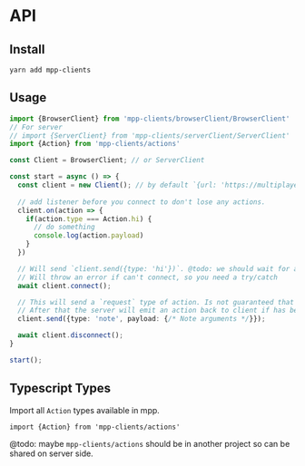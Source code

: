 # API

## Install

`yarn add mpp-clients`

## Usage

```typescript
import {BrowserClient} from 'mpp-clients/browserClient/BrowserClient'
// For server
// import {ServerClient} from 'mpp-clients/serverClient/ServerClient'
import {Action} from 'mpp-clients/actions'

const Client = BrowserClient; // or ServerClient

const start = async () => {
  const client = new Client(); // by default `{url: 'https://multiplayerpiano.com'}`
  
  // add listener before you connect to don't lose any actions.
  client.on(action => {
    if(action.type === Action.hi) {
      // do something
      console.log(action.payload)
    }
  })

  // Will send `client.send({type: 'hi'})`. @todo: we should wait for a server ack so we are sure that are connected.
  // Will throw an error if can't connect, so you need a try/catch
  await client.connect();

  // This will send a `request` type of action. Is not guaranteed that your action will be accepted by the server.
  // After that the server will emit an action back to client if has been successful or failed.
  client.send({type: 'note', payload: {/* Note arguments */}});

  await client.disconnect();
}

start();

```


## Typescript Types

Import all `Action` types available in mpp.

```
import {Action} from 'mpp-clients/actions'
```

@todo: maybe `mpp-clients/actions` should be in another project so can be shared on server side.

